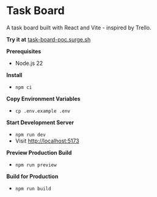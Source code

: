 # Task Board

A task board built with React and Vite - inspired by Trello.

**Try it at** [task-board-poc.surge.sh](https://task-board-poc.surge.sh/)

**Prerequisites**
- Node.js 22

**Install**
- `npm ci`

**Copy Environment Variables**
- `cp .env.example .env`

**Start Development Server**
- `npm run dev`
- Visit [http://localhost:5173](http://localhost:5173)

**Preview Production Build**
- `npm run preview`

**Build for Production**
- `npm run build`
